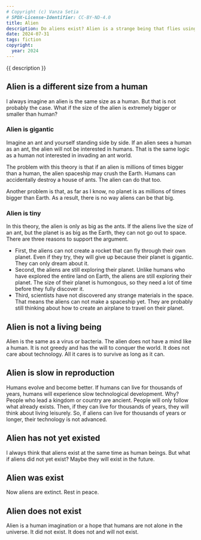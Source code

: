 ```yaml
---
# Copyright (c) Vanza Setia
# SPDX-License-Identifier: CC-BY-ND-4.0
title: Alien
description: Do aliens exist? Alien is a strange being that flies using a mysterious flying object called an unidentified flying object (UFO). I have some theories about aliens.
date: 2024-07-31
tags: fiction
copyright:
  year: 2024
---
```


{{ description }}

## Alien is a different size from a human

I always imagine an alien is the same size as a human. But that is not probably the case. What if the size of the alien is extremely bigger or smaller than human?

### Alien is gigantic

Imagine an ant and yourself standing side by side. If an alien sees a human as an ant, the alien will not be interested in humans. That is the same logic as a human not interested in invading an ant world.

The problem with this theory is that if an alien is millions of times bigger than a human, the alien spaceship may crush the Earth. Humans can accidentally destroy a house of ants. The alien can do that too.

Another problem is that, as far as I know, no planet is as millions of times bigger than Earth. As a result, there is no way aliens can be that big.

### Alien is tiny

In this theory, the alien is only as big as the ants. If the aliens live the size of an ant, but the planet is as big as the Earth, they can not go out to space. There are three reasons to support the argument.

- First, the aliens can not create a rocket that can fly through their own planet. Even if they try, they will give up because their planet is gigantic. They can only dream about it.
- Second, the aliens are still exploring their planet. Unlike humans who have explored the entire land on Earth, the aliens are still exploring their planet. The size of their planet is humongous, so they need a lot of time before they fully discover it.
- Third, scientists have not discovered any strange materials in the space. That means the aliens can not make a spaceship yet. They are probably still thinking about how to create an airplane to travel on their planet.

## Alien is not a living being

Alien is the same as a virus or bacteria. The alien does not have a mind like a human. It is not greedy and has the will to conquer the world. It does not care about technology. All it cares is to survive as long as it can.

## Alien is slow in reproduction

Humans evolve and become better. If humans can live for thousands of years, humans will experience slow technological development. Why? People who lead a kingdom or country are ancient. People will only follow what already exists. Then, if they can live for thousands of years, they will think about living leisurely. So, if aliens can live for thousands of years or longer, their technology is not advanced.

## Alien has not yet existed

I always think that aliens exist at the same time as human beings. But what if aliens did not yet exist? Maybe they will exist in the future.

## Alien was exist

Now aliens are extinct. Rest in peace.

## Alien does not exist

Alien is a human imagination or a hope that humans are not alone in the universe. It did not exist. It does not and will not exist.
